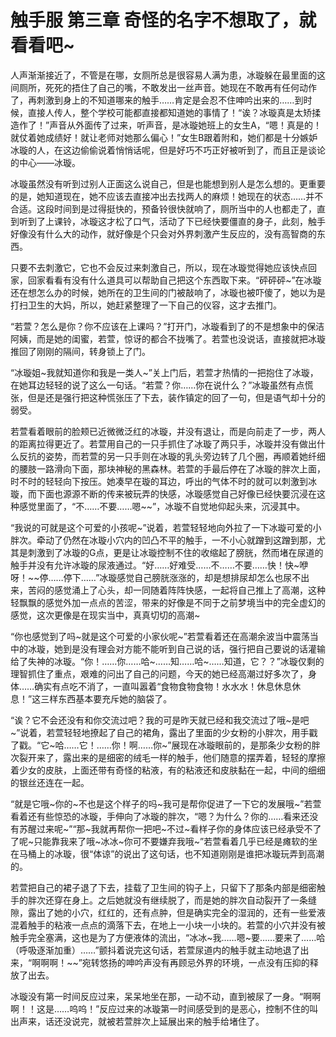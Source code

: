 # 触手服 第三章 奇怪的名字不想取了，就看看吧~

人声渐渐接近了，不管是在哪，女厕所总是很容易人满为患，冰璇躲在最里面的这间厕所，死死的捂住了自己的嘴，不敢发出一丝声音。她现在不敢再有任何动作了，再刺激到身上的不知道哪来的触手……肯定是会忍不住呻吟出来的……到时候，直接人传人，整个学校可能都直接都知道她的事情了！“诶？冰璇真是太矫揉造作了！”声音从外面传了过来，听声音，是冰璇她班上的女生A，“嗯！真是的！就仗着她成绩好！就让老师对她那么偏心！”女生B跟着附和，她们都是十分嫉妒冰璇的人，在这边偷偷说着悄悄话呢，但是好巧不巧正好被听到了，而且正是谈论的中心——冰璇。

冰璇虽然没有听到过别人正面这么说自己，但是也能想到别人是怎么想的。更重要的是，她知道现在，她不应该去直接冲出去找两人的麻烦！她现在的状态……并不合适。这段时间到是过得挺快的，预备铃很快就响了，厕所当中的人也都走了，直到听到了上课铃，冰璇这才松了口气，活动了下已经快要僵直的身子，此刻，触手好像没有什么大的动作，就好像是个只会对外界刺激产生反应的，没有高智商的东西。

只要不去刺激它，它也不会反过来刺激自己，所以，现在冰璇觉得她应该快点回家，回家看看有没有什么道具可以帮助自己把这个东西取下来。“砰砰砰~”在冰璇还在想怎么办的时候，她所在的卫生间的门被敲响了，冰璇也被吓傻了，她以为是打扫卫生的大妈，所以，她赶紧整理了一下自己的仪容，这才去推门。

“若萱？怎么是你？你不应该在上课吗？”打开门，冰璇看到了的不是想象中的保洁阿姨，而是她的闺蜜，若萱，惊讶的都合不拢嘴了。若萱也没说话，直接就把冰璇推回了刚刚的隔间，转身锁上了门。

“冰璇姐~我就知道你和我是一类人~”关上门后，若萱才热情的一把抱住了冰璇，在她耳边轻轻的说了这么一句话。“若萱？你……你在说什么？”冰璇虽然有点慌张，但是还是强行把这种慌张压了下去，装作镇定的回了一句，但是语气却十分的弱受。

若萱看着眼前的脸颊已近微微泛红的冰璇，并没有退让，而是向前走了一步，两人的距离拉得更近了。若萱用自己的一只手抓住了冰璇了两只手，冰璇并没有做出什么反抗的姿势，而若萱的另一只手则在冰璇的乳头旁边转了几个圈，再顺着她纤细的腰肢一路滑向下面，那块神秘的黑森林。若萱的手最后停在了冰璇的胖次上面，时不时的轻轻向下按压。她凑早在璇的耳边，呼出的气体不时的就可以刺激到冰璇，而下面也源源不断的传来被玩弄的快感，冰璇感觉自己好像已经快要沉浸在这种感觉里面了，“不……不要……嗯~~”，冰璇不自觉地仰起头来，沉浸其中。

“我说的可就是这个可爱的小孩呢~”说着，若萱轻轻地向外拉了一下冰璇可爱的小胖次。牵动了仍然在冰璇小穴内的凹凸不平的触手，一不小心就蹭到这蹭到那，尤其是刺激到了冰璇的G点，更是让冰璇控制不住的收缩起了膀胱，然而堵在尿道的触手并没有允许冰璇的尿液通过。“好……好难受……不……不要……快！快~咿呀！~~停……停下……”冰璇感觉自己膀胱涨涨的，却是想排尿却怎么也尿不出来，苦闷的感觉涌上了心头，却一同随着阵阵快感，一起将自己推上了高潮，这种轻飘飘的感觉外加一点点的苦涩，带来的好像是不同于之前梦境当中的完全虚幻的感觉，这次更像是在现实当中，真真切切的高潮~

“你也感觉到了吗~就是这个可爱的小家伙呢~”若萱看着还在高潮余波当中震荡当中的冰璇，她到是没有理会对方能不能听到自己说的话，强行把自己要说的话灌输给了失神的冰璇。“你！……你……哈~……知……哈~……知道，它？？”冰璇仅剩的理智抓住了重点，艰难的问出了自己的问题，今天的她已经高潮过好多次了，身体……确实有点吃不消了，一直叫嚣着“食物食物食物！水水水！休息休息休息！”这三样东西基本要充斥她的脑袋了。

“诶？它不会还没有和你交流过吧？我的可是昨天就已经和我交流过了哦~是吧~”说着，若萱轻轻地撩起了自己的裙角，露出了里面的少女粉的小胖次，用手戳了戳。“它~哈……它！……你！啊……你~”展现在冰璇眼前的，是那条少女粉的胖次裂开来了，露出来的是细密的绒毛一样的触手，他们随意的摆弄着，轻轻的摩擦着少女的皮肤，上面还带有奇怪的粘液，有的粘液还和皮肤黏在一起，中间的细细的银丝还连在一起。

“就是它哦~你的~不也是这个样子的吗~我可是帮你促进了一下它的发展哦~”若萱看着还有些惊恐的冰璇，手伸向了冰璇的胖次，“嗯？为什么？你的……看来还没有苏醒过来呢~”“那~我就再帮你一把吧~不过~看样子你的身体应该已经承受不了了呢~只能靠我来了哦~冰冰~你可不要嫌弃我哦~”若萱看着几乎已经是瘫软的坐在马桶上的冰璇，很“体谅”的说出了这句话，也不知道刚刚是谁把冰璇玩弄到高潮的。

若萱把自己的裙子退了下去，挂载了卫生间的钩子上，只留下了那条内部是细密触手的胖次还穿在身上。之后她就没有继续脱了，而是她的胖次自动裂开了一条缝隙，露出了她的小穴，红红的，还有点肿，但是确实完全的湿润的，还有一些爱液混着触手的粘液一点点的滴落下去，在地上一小块一小块的。若萱的小穴并没有被触手完全塞满，这也是为了方便液体的流出，“冰冰~我……嗯~要……要来了……哈（呼吸逐渐加重）……”颤抖着说完这句话，若萱尿道内的触手就主动地退了出来，“啊啊啊！~~”宛转悠扬的呻吟声没有再顾忌外界的环境，一点没有压抑的释放了出去。

冰璇没有第一时间反应过来，呆呆地坐在那，一动不动，直到被尿了一身。“啊啊啊！！这是……呜呜！”反应过来的冰璇第一时间感受到的是恶心，控制不住的叫出声来，话还没说完，就被若萱胖次上延展出来的触手给堵住了。